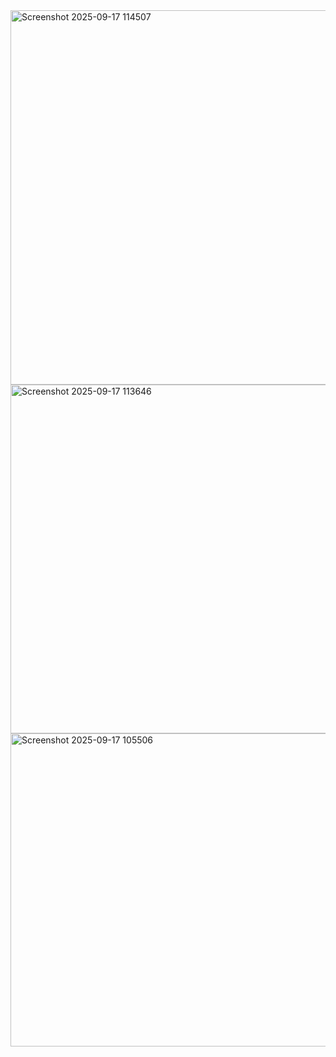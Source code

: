 <img width="1568" height="599" alt="Screenshot 2025-09-17 114507" src="https://github.com/user-attachments/assets/5b20537f-1437-43ab-bdbb-5b5c77f05dcb" />
<img width="1488" height="558" alt="Screenshot 2025-09-17 113646" src="https://github.com/user-attachments/assets/b1480284-9ae3-407b-9811-30d35c3165d3" />
<img width="1001" height="501" alt="Screenshot 2025-09-17 105506" src="https://github.com/user-attachments/assets/bc169ab5-256f-46ea-9029-c9fb9e0356cb" />
